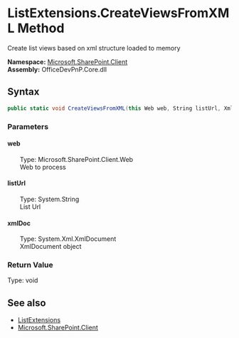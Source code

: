 # ListExtensions.CreateViewsFromXML Method  
 Create list views based on xml structure loaded to memory   

**Namespace:** [Microsoft.SharePoint.Client](Microsoft.SharePoint.Client.md)  
**Assembly:** OfficeDevPnP.Core.dll  
## Syntax
```C#
public static void CreateViewsFromXML(this Web web, String listUrl, XmlDocument xmlDoc)
```
### Parameters
#### web  
&emsp;&emsp;Type: Microsoft.SharePoint.Client.Web  
&emsp;&emsp;Web to process  

  

#### listUrl  
&emsp;&emsp;Type: System.String  
&emsp;&emsp;List Url  

  

#### xmlDoc  
&emsp;&emsp;Type: System.Xml.XmlDocument  
&emsp;&emsp;XmlDocument object  

  

### Return Value
Type: void  

## See also
- [ListExtensions](Microsoft.SharePoint.Client.ListExtensions.md) 
- [Microsoft.SharePoint.Client](Microsoft.SharePoint.Client.md) 

